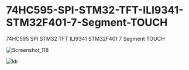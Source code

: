 # 74HC595-SPI-STM32-TFT-ILI9341-STM32F401-7-Segment-TOUCH
74HC595 SPI STM32 TFT ILI9341 STM32F401 7 Segment TOUCH

![Screenshot_118](https://user-images.githubusercontent.com/31142397/213582243-736abe7e-fc80-4a30-ab7f-5dcac5de503f.jpg)

![kk](https://user-images.githubusercontent.com/31142397/213582259-7e88e1ca-3897-46ef-8797-89f98befcdb1.png)

